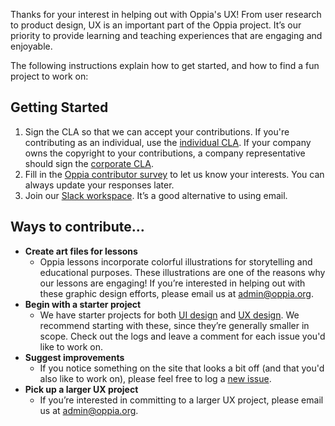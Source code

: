 Thanks for your interest in helping out with Oppia's UX!  From user research to product design, UX is an important part of the Oppia project. It’s our priority to provide learning and teaching experiences that are engaging and enjoyable.

The following instructions explain how to get started, and how to find a fun project to work on:

## Getting Started ##
1. Sign the CLA so that we can accept your contributions. If you're contributing as an individual, use the [individual CLA](https://goo.gl/forms/AttNH80OV0). If your company owns the copyright to your contributions, a company representative should sign the [corporate CLA](https://goo.gl/forms/xDq9gK3Zcv).
2. Fill in the [Oppia contributor survey](https://goo.gl/forms/otv30JV3Ihv0dT3C3) to let us know your interests. You can always update your responses later.
3. Join our [Slack workspace](https://oppia-org.slack.com). It’s a good alternative to using email.

## Ways to contribute… ##
* **Create art files for lessons**
  * Oppia lessons incorporate colorful illustrations for storytelling and educational purposes. These illustrations are one of the reasons why our lessons are engaging! If you’re interested in helping out with these graphic design efforts, please email us at admin@oppia.org. 
* **Begin with a starter project** 
  * We have starter projects for both [UI design](https://github.com/oppia/oppia/labels/TODO%3A%20design%20%28UI%2Finteraction%29) and [UX design](https://github.com/oppia/oppia/labels/TODO%3A%20design%20%28UX%29). We recommend starting with these, since they’re generally smaller in scope. Check out the logs and leave a comment for each issue you'd like to work on.
* **Suggest improvements**
  * If you notice something on the site that looks a bit off (and that you'd also like to work on), please feel free to log a 
[new issue](https://github.com/oppia/oppia/issues/new?title=Describe%20your%20feature%20request%20or%20bug%20report%20succinctly&body=If%20you%27d%20like%20to%20propose%20a%20feature,%20describe%20what%20you%27d%20like%20to%20see.%20Mock%20ups%20would%20be%20great!%0A%0AIf%20you%27re%20reporting%20a%20bug,%20please%20be%20sure%20to%20include%20the%20expected%20behaviour,%20the%20observed%20behaviour,%20and%20steps%20to%20reproduce%20the%20problem.%20Console%20copy-pastes%20and%20any%20background%20on%20the%20environment%20would%20also%20be%20helpful.%0A%0AThanks!).
* **Pick up a larger UX project**
  * If you’re interested in committing to a larger UX project, please email us at admin@oppia.org.